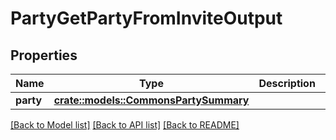 # PartyGetPartyFromInviteOutput

## Properties

Name | Type | Description | Notes
------------ | ------------- | ------------- | -------------
**party** | [**crate::models::CommonsPartySummary**](CommonsPartySummary.md) |  | 

[[Back to Model list]](../README.md#documentation-for-models) [[Back to API list]](../README.md#documentation-for-api-endpoints) [[Back to README]](../README.md)


